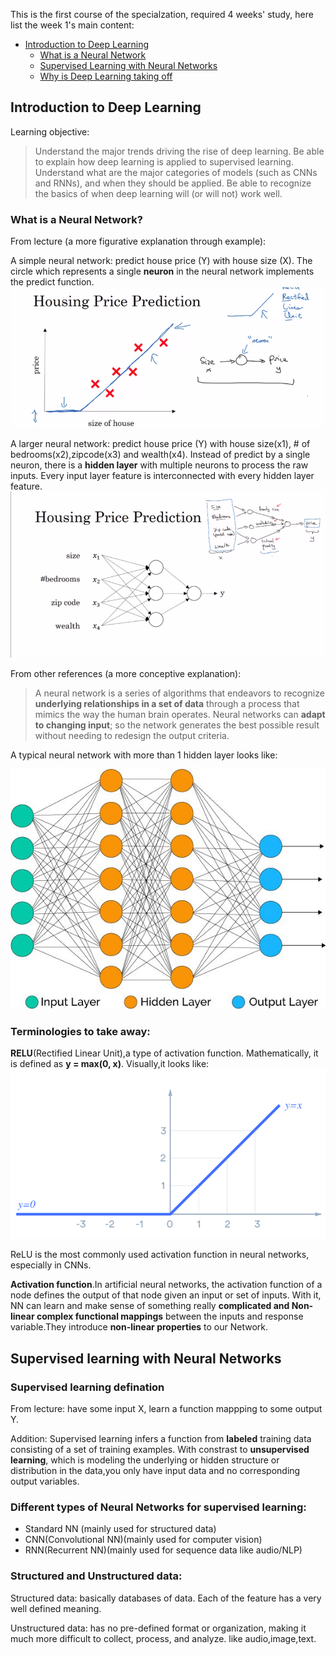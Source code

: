 This is the first course of the specialzation, required 4 weeks' study, here list the week 1's main content:

- [Introduction to Deep Learning](#introduction_to_deep_learning)
   - [What is a Neural Network](#what_is_a_neural_network)
   - [Supervised Learning with Neural Networks](#supervised_learning_with_neural_networks)
   - [Why is Deep Learning taking off](#why_is_deep_learning_taking_off)

## Introduction to Deep Learning
Learning objective: 
> Understand the major trends driving the rise of deep learning.
> Be able to explain how deep learning is applied to supervised learning.
> Understand what are the major categories of models (such as CNNs and RNNs), and when they should be applied.
> Be able to recognize the basics of when deep learning will (or will not) work well.
### What is a Neural Network?
From lecture (a more figurative explanation through example):

A simple neural network: predict house price (Y) with house size (X). The circle which represents a single **neuron** in the neural network implements the predict function.
![](images/simple_nn.png)

A larger neural network: predict house price (Y) with house size(x1), # of bedrooms(x2),zipcode(x3) and wealth(x4). Instead of predict by a single neuron, there is a **hidden layer** with multiple neurons to process the raw inputs.
Every input layer feature is interconnected with every hidden layer feature.
![](images/larger_nn.png)

From other references (a more conceptive explanation):

> A neural network is a series of algorithms that endeavors to recognize **underlying relationships in a set of data** through a process that mimics the way the human brain operates. Neural networks can **adapt to changing input**; so the network generates the best possible result without needing to redesign the output criteria.

A typical neural network with more than 1 hidden layer looks like:

![](images/typical_nn.jpeg)

### Terminologies to take away:

**RELU**(Rectified Linear Unit),a type of activation function. Mathematically, it is defined as **y = max(0, x)**. Visually,it looks like: 
![](images/relu.png)

ReLU is the most commonly used activation function in neural networks, especially in CNNs.

**Activation function**.In artificial neural networks, the activation function of a node defines the output of that node given an input or set of inputs. With it, NN can learn and make sense of something really **complicated and Non-linear complex functional mappings** between the inputs and response variable.They introduce **non-linear properties** to our Network.

## Supervised learning with Neural Networks
### Supervised learning defination

From lecture: have some input X, learn a function mappping to some output Y.

Addition: Supervised learning infers a function from **labeled** training data consisting of a set of training examples. With constrast to **unsupervised learning**, which is modeling the underlying or hidden structure or distribution in the data,you only have input data and no corresponding output variables.

### Different types of Neural Networks for supervised learning:
- Standard NN (mainly used for structured data)
- CNN(Convolutional NN)(mainly used for computer vision)
- RNN(Recurrent NN)(mainly used for sequence data like audio/NLP)

### Structured and Unstructured data:
Structured data: basically databases of data. Each of the feature has a very well defined meaning.

Unstructured data:  has no pre-defined format or organization, making it much more difficult to collect, process, and analyze. like audio,image,text.




